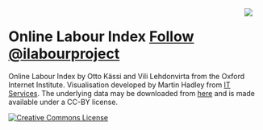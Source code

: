 <img src = "oii_thumbnail.png" style="max-width:270;float:right;margin-right:20px"/>

<h1>Online Labour Index <a href="https://twitter.com/ilabourproject" class="twitter-follow-button" data-size="large" data-show-count="false">Follow @ilabourproject</a><script async src="//platform.twitter.com/widgets.js" charset="utf-8"></script></h1>

Online Labour Index by Otto Kässi and Vili Lehdonvirta from the Oxford Internet Institute. Visualisation developed by Martin Hadley from <a href=http://blogs.it.ox.ac.uk/acit-rs-team/projects/live-data-project>IT Services</a>. The underlying data may be downloaded from <a href=https://figshare.com/articles/Online_Labour_Index_Measuring_the_Online_Gig_Economy_for_Policy_and_Research/3761562>here</a> and is made available under a CC-BY license.

<p><a rel='license' href='http://creativecommons.org/licenses/by/4.0/'><img alt='Creative Commons License' style='border-width:0' src='https://i.creativecommons.org/l/by/4.0/88x31.png' /></a></p>

